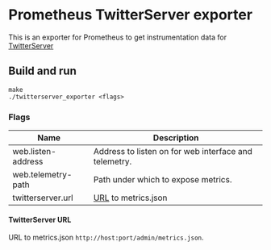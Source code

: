# Prometheus TwitterServer exporter

This is an exporter for Prometheus to get instrumentation data for [TwitterServer](https://twitter.github.io/twitter-server/index.html)

## Build and run

    make
    ./twitterserver_exporter <flags>

### Flags

Name                           | Description
-------------------------------|------------
web.listen-address             | Address to listen on for web interface and telemetry.
web.telemetry-path             | Path under which to expose metrics.
twitterserver.url              | [URL](#twitterserver-url) to metrics.json

#### TwitterServer URL

URL to metrics.json ``http://host:port/admin/metrics.json``.

